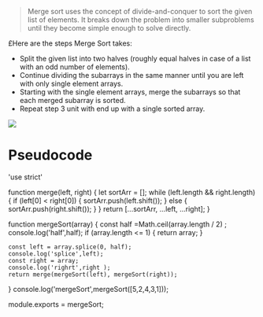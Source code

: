 > Merge sort uses the concept of divide-and-conquer to sort the given list of elements. It breaks down the problem into smaller subproblems until they become simple enough to solve directly.

£Here are the steps Merge Sort takes:

* Split the given list into two halves (roughly equal halves in case of a list with an odd number of elements).
* Continue dividing the subarrays in the same manner until you are left with only single element arrays.
* Starting with the single element arrays, merge the subarrays so that each merged subarray is sorted.
* Repeat step 3 unit with end up with a single sorted array.

![](https://i.ibb.co/Wg6gxgJ/code21.png)


# Pseudocode

'use strict'

function merge(left, right) {
    let sortArr = []; 
    while (left.length && right.length) {
      if (left[0] < right[0]) {
        sortArr.push(left.shift());
      } else {
        sortArr.push(right.shift());
      }
    }
    return [...sortArr, ...left, ...right];
  } 

function mergeSort(array) {
    const half =Math.ceil(array.length / 2) ;
    console.log('half',half);
    if (array.length <= 1) {
      return array;
    }
  
    const left = array.splice(0, half);
    console.log('splice',left);
    const right = array;
    console.log('righrt',right );
    return merge(mergeSort(left), mergeSort(right));
  }
  console.log('mergeSort',mergeSort([5,2,4,3,1]));
  
module.exports = mergeSort;